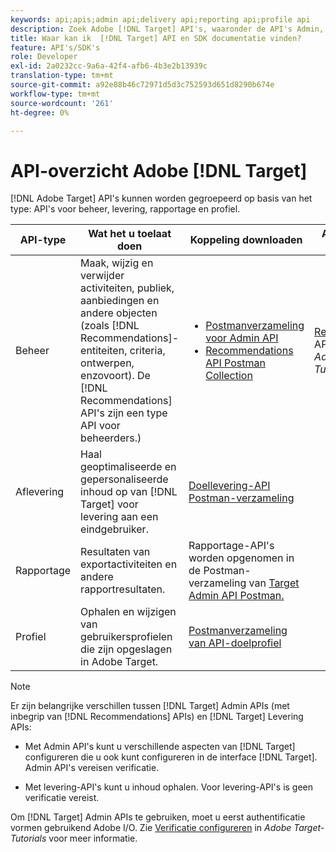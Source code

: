 ```yaml
---
keywords: api;apis;admin api;delivery api;reporting api;profile api
description: Zoek Adobe [!DNL Target] API's, waaronder de API's Admin, Delivery, Reporting en Profile.
title: Waar kan ik  [!DNL Target] API en SDK documentatie vinden?
feature: API's/SDK's
role: Developer
exl-id: 2a0232cc-9a6a-42f4-afb6-4b3e2b13939c
translation-type: tm+mt
source-git-commit: a92e88b46c72971d5d3c752593d651d8290b674e
workflow-type: tm+mt
source-wordcount: '261'
ht-degree: 0%

---
```


# API-overzicht Adobe [!DNL Target]

[!DNL Adobe Target] API&#39;s kunnen worden gegroepeerd op basis van het type: API&#39;s voor beheer, levering, rapportage en profiel.

| API-type | Wat het u toelaat doen | Koppeling downloaden | Andere nuttige koppelingen |
| --- | --- | --- |--- |
| Beheer | Maak, wijzig en verwijder activiteiten, publiek, aanbiedingen en andere objecten (zoals [!DNL Recommendations]-entiteiten, criteria, ontwerpen, enzovoort). De [!DNL Recommendations] API&#39;s zijn een type API voor beheerders.) | <UL><li>[Postmanverzameling voor Admin API](https://developers.adobetarget.com/api/#admin-postman-collection)</li><li>[Recommendations API Postman Collection](https://developers.adobetarget.com/api/recommendations/#section/Postman)</li></ul> | [Recommendations ](https://experienceleague.adobe.com/docs/target-learn/recommendations-api-tutorial/recs-api-overview.html) APIs gebruiken in  *Adobe Target-Tutorials* |
| Aflevering | Haal geoptimaliseerde en gepersonaliseerde inhoud op van [!DNL Target] voor levering aan een eindgebruiker. | [Doellevering-API Postman-verzameling](https://developers.adobetarget.com/api/delivery-api/#section/Getting-Started/Postman-Collection) |  |
| Rapportage | Resultaten van exportactiviteiten en andere rapportresultaten. | Rapportage-API&#39;s worden opgenomen in de Postman-verzameling van [Target Admin API Postman.](https://developers.adobetarget.com/api/#admin-postman-collection) |  |
| Profiel | Ophalen en wijzigen van gebruikersprofielen die zijn opgeslagen in Adobe Target. | [Postmanverzameling van API-doelprofiel](https://developers.adobetarget.com/api/#profiles) |  |

>[!NOTE]
>
>Er zijn belangrijke verschillen tussen [!DNL Target] Admin APIs (met inbegrip van [!DNL Recommendations] APIs) en [!DNL Target] Levering APIs:
>
>* Met Admin API&#39;s kunt u verschillende aspecten van [!DNL Target] configureren die u ook kunt configureren in de interface [!DNL Target]. Admin API&#39;s vereisen verificatie.
   >
   >
* Met levering-API&#39;s kunt u inhoud ophalen. Voor levering-API&#39;s is geen verificatie vereist.
>
>
Om [!DNL Target] Admin APIs te gebruiken, moet u eerst authentificatie vormen gebruikend Adobe I/O. Zie [Verificatie configureren](https://experienceleague.adobe.com/docs/target-learn/tutorials/apis/configure-io-target-integration.html) in *Adobe Target-Tutorials* voor meer informatie.
